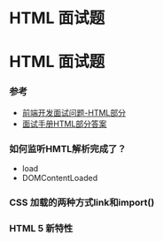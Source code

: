 # HTML 面试题

# HTML 面试题

### 参考

- [前端开发面试问题-HTML部分](https://github.com/h5bp/Front-end-Developer-Interview-Questions/blob/main/src/questions/html-questions.md)
- [面试手册HTML部分答案](https://www.frontendinterviewhandbook.com/zh/html-questions/)

### 如何监听HMTL解析完成了？

- load
- DOMContentLoaded

### CSS 加载的两种方式link和import()

### HTML 5 新特性